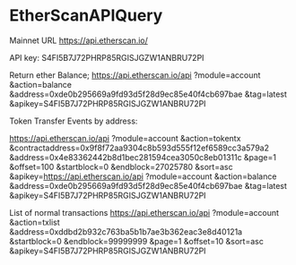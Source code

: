 # EtherScanAPIQuery

Mainnet URL https://api.etherscan.io/

API key: S4FI5B7J72PHRP85RGISJGZW1ANBRU72PI


Return ether Balance;
https://api.etherscan.io/api
   ?module=account
   &action=balance
   &address=0xde0b295669a9fd93d5f28d9ec85e40f4cb697bae
   &tag=latest
   &apikey=S4FI5B7J72PHRP85RGISJGZW1ANBRU72PI
   
   Token Transfer Events by address:
   
   https://api.etherscan.io/api
   ?module=account
   &action=tokentx
   &contractaddress=0x9f8f72aa9304c8b593d555f12ef6589cc3a579a2
   &address=0x4e83362442b8d1bec281594cea3050c8eb01311c
   &page=1
   &offset=100
   &startblock=0
   &endblock=27025780
   &sort=asc
   &apikey=https://api.etherscan.io/api
   ?module=account
   &action=balance
   &address=0xde0b295669a9fd93d5f28d9ec85e40f4cb697bae
   &tag=latest
   &apikey=S4FI5B7J72PHRP85RGISJGZW1ANBRU72PI
   
   List of normal transactions
   https://api.etherscan.io/api
   ?module=account
   &action=txlist
   &address=0xddbd2b932c763ba5b1b7ae3b362eac3e8d40121a
   &startblock=0
   &endblock=99999999
   &page=1
   &offset=10
   &sort=asc
   &apikey=S4FI5B7J72PHRP85RGISJGZW1ANBRU72PI
